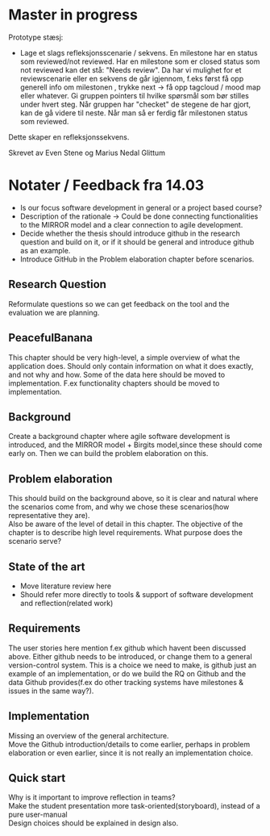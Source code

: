 Master in progress
======

Prototype stæsj:

- Lage et slags refleksjonsscenarie / sekvens. En milestone har en status som reviewed/not reviewed. Har en milestone som er  closed status som not reviewed kan det stå: "Needs review".
Da har vi mulighet for et reviewscenarie eller en sekvens de går igjennom, f.eks først få opp generell info om milestonen , trykke next -> få opp tagcloud / mood map eller whatever. Gi gruppen pointers til hvilke spørsmål som bør stilles under hvert steg. Når gruppen har "checket" de stegene de har gjort, kan de gå videre til neste. Når man så er ferdig får milestonen status som reviewed.

Dette skaper en refleksjonssekvens. 

Skrevet av Even Stene og Marius Nedal Glittum

# Notater / Feedback fra 14.03 
* Is our focus software development in general or a project based course?
* Description of the rationale -> Could be done connecting functionalities to the MIRROR model and a clear connection to agile development.
* Decide whether the thesis should introduce github in the research question and build on it, or if it should be general and introduce github as an example. 
* Introduce GitHub in the Problem elaboration chapter before scenarios. 

## Research Question
Reformulate questions so we can get feedback on the tool and the evaluation we are planning. 

## PeacefulBanana
This chapter should be very high-level, a simple overview of what the application does. Should only contain information on what it does exactly, and not why and how. Some of the data here should be moved to implementation. F.ex functionality chapters should be moved to implementation. 

## Background
Create a background chapter where agile software development is introduced, and the MIRROR model + Birgits model,since these should come early on. Then we can build the problem elaboration on this.

## Problem elaboration
This should build on the background above, so it is clear and natural where the scenarios come from, and why we chose these scenarios(how representative they are).   
Also be aware of the level of detail in this chapter. The objective of the chapter is to describe high level requirements. What purpose does the scenario serve?   

## State of the art
* Move literature review here
* Should refer more directly to tools & support of software development and reflection(related work)

## Requirements
The user stories here mention f.ex github which havent been discussed above. Either github needs to be introduced, or change them to a general version-control system. This is a choice we need to make, is github just an example of an implementation, or do we build the RQ on Github and the data Github provides(f.ex do other tracking systems have milestones & issues in the same way?). 

## Implementation
Missing an overview of the general architecture.   
Move the Github introduction/details to come earlier, perhaps in problem elaboration or even earlier, since it is not really an implementation choice. 

## Quick start
Why is it important to improve reflection in teams?  
Make the student presentation more task-oriented(storyboard), instead of a pure user-manual  
Design choices should be explained in design also. 